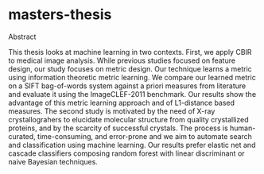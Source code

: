 # masters-thesis
Abstract

This thesis looks at machine learning in two contexts. First, we apply CBIR to medical image analysis. While previous studies focused on feature design, our study focuses on metric design. Our technique learns a metric using information theoretic metric learning. We compare our learned metric on a SIFT bag-of-words system against a priori measures from literature and evaluate it using the ImageCLEF-2011 benchmark. Our results show the advantage of this metric learning approach and of L1-distance based measures. The second study is motivated by the need of X-ray crystallograhers to elucidate molecular structure from quality crystallized proteins, and by the scarcity of successful crystals. The process is human-curated, time-consuming, and error-prone and we aim to automate search and classification using machine learning. Our results prefer elastic net and cascade classifiers composing random forest with linear discriminant or naive Bayesian techniques.

